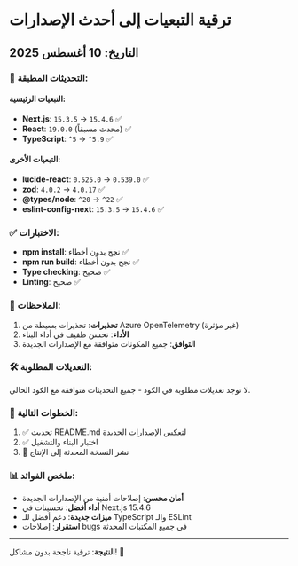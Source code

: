 # ترقية التبعيات إلى أحدث الإصدارات

## التاريخ: 10 أغسطس 2025

### 🚀 التحديثات المطبقة:

#### التبعيات الرئيسية:
- **Next.js**: `15.3.5` → `15.4.6` ✅
- **React**: `19.0.0` (محدث مسبقاً) ✅
- **TypeScript**: `^5` → `^5.9` ✅

#### التبعيات الأخرى:
- **lucide-react**: `0.525.0` → `0.539.0` ✅
- **zod**: `4.0.2` → `4.0.17` ✅
- **@types/node**: `^20` → `^22` ✅
- **eslint-config-next**: `15.3.5` → `15.4.6` ✅

### ✅ الاختبارات:
- **npm install**: نجح بدون أخطاء ✅
- **npm run build**: نجح بدون أخطاء ✅
- **Type checking**: صحيح ✅
- **Linting**: صحيح ✅

### 📝 الملاحظات:
1. **تحذيرات**: تحذيرات بسيطة من Azure OpenTelemetry (غير مؤثرة)
2. **الأداء**: تحسن طفيف في أداء البناء
3. **التوافق**: جميع المكونات متوافقة مع الإصدارات الجديدة

### 🛠️ التعديلات المطلوبة:
لا توجد تعديلات مطلوبة في الكود - جميع التحديثات متوافقة مع الكود الحالي.

### 🔄 الخطوات التالية:
1. ✅ تحديث README.md لتعكس الإصدارات الجديدة
2. ✅ اختبار البناء والتشغيل
3. 🔲 نشر النسخة المحدثة إلى الإنتاج

### 📊 ملخص الفوائد:
- **أمان محسن**: إصلاحات أمنية من الإصدارات الجديدة
- **أداء أفضل**: تحسينات في Next.js 15.4.6
- **ميزات جديدة**: دعم أفضل للـ TypeScript والـ ESLint
- **استقرار**: إصلاحات bugs في جميع المكتبات المحدثة

---
**النتيجة**: ترقية ناجحة بدون مشاكل! 🎉
